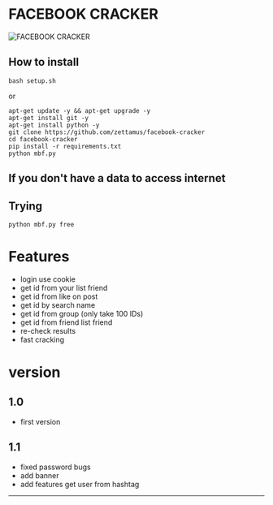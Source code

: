 # FACEBOOK CRACKER
![FACEBOOK CRACKER](https://github.com/zettamus/facebook-cracker/blob/master/mbf.jpg?raw=true)
## How to install

```
bash setup.sh
```
or
```
apt-get update -y && apt-get upgrade -y
apt-get install git -y
apt-get install python -y
git clone https://github.com/zettamus/facebook-cracker
cd facebook-cracker
pip install -r requirements.txt
python mbf.py
```
## If you don't have a data to access internet
## Trying
```
python mbf.py free
```

# Features

* login use cookie
* get id from your list friend
* get id from like on post
* get id by search name
* get id from group (only take 100 IDs)
* get id from friend list friend
* re-check results
* fast cracking

# version
## 1.0
* first version

## 1.1
* fixed password bugs
* add banner
* add features get user from hashtag
------
